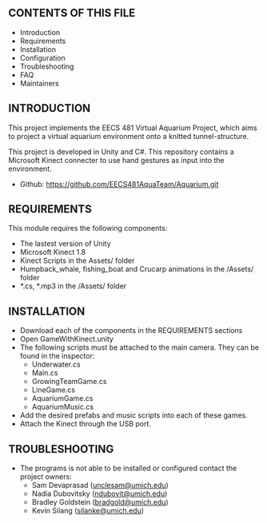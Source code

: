 CONTENTS OF THIS FILE
---------------------
   
 * Introduction
 * Requirements
 * Installation
 * Configuration
 * Troubleshooting
 * FAQ
 * Maintainers


 INTRODUCTION
------------

This project implements the EECS 481 Virtual Aquarium Project, which aims to project a virtual aquarium environment onto a knitted tunnel-structure.

This project is developed in Unity and C#. This repository contains a Microsoft Kinect connecter to use hand gestures as input into the environment.

 * Github: https://github.com/EECS481AquaTeam/Aquarium.git


 REQUIREMENTS
------------

This module requires the following components:

 * The lastest version of Unity 
 * Microsoft Kinect 1.8
 * Kinect Scripts in the Assets/ folder
 * Humpback_whale, fishing_boat and Crucarp animations in the /Assets/ folder
 * *.cs, *.mp3 in the /Assets/ folder


 INSTALLATION
------------

 * Download each of the components in the REQUIREMENTS sections
 * Open GameWithKinect.unity
 * The following scripts must be attached to the main camera. They can be found in the inspector:
 	* Underwater.cs 
 	* Main.cs
 	* GrowingTeamGame.cs
 	* LineGame.cs
 	* AquariumGame.cs
 	* AquariumMusic.cs
 * Add the desired prefabs and music scripts into each of these games.
 * Attach the Kinect through the USB port.

TROUBLESHOOTING
---------------

 * The programs is not able to be installed or configured contact the project owners:
 	* Sam Devaprasad (unclesam@umich.edu)
 	* Nadia Dubovitsky (ndubovit@umich.edu)
 	* Bradley Goldstein (bradgold@umich.edu)
 	* Kevin Silang (silanke@umich.edu)